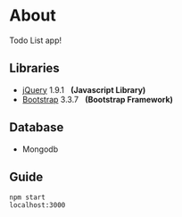 # About

Todo List app!


## Libraries

* [jQuery](http://jquery.com/) 1.9.1 &nbsp; **(Javascript Library)**  
* [Bootstrap](http://www.getbootstrap.com/) 3.3.7 &nbsp; **(Bootstrap Framework)**  

## Database

* Mongodb

## Guide
```
npm start
localhost:3000
```
